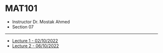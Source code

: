 # MAT101

- Instructor Dr. Mostak Ahmed
- Section 07

---

- [Lecture 1 - 02/10/2022](./lectures/Lecture-1/README.md)
- [Lecture 2 - 06/10/2022](./lectures/Lecture-2/README.md)

